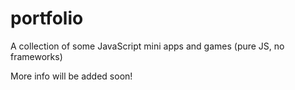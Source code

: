 # portfolio
A collection of some JavaScript mini apps and games (pure JS, no frameworks)

More info will be added soon!
